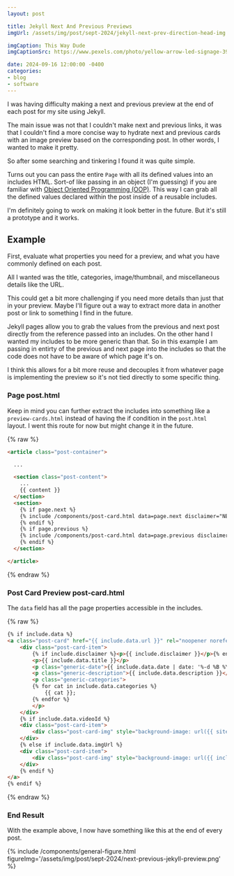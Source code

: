 ```yaml
---
layout: post

title: Jekyll Next And Previous Previews
imgUrl: /assets/img/post/sept-2024/jekyll-next-prev-direction-head-img.jpg

imgCaption: This Way Dude
imgCaptionSrc: https://www.pexels.com/photo/yellow-arrow-led-signage-394377/

date: 2024-09-16 12:00:00 -0400
categories:
- blog
- software
---
```


I was having difficulty making a next and previous preview at the end of each post for my site using Jekyll.

The main issue was not that I couldn't make next and previous links, it was that I couldn't find a more concise way to hydrate next and previous cards with an image preview based on the corresponding post. In other words, I wanted to make it pretty.

So after some searching and tinkering I found it was quite simple.

Turns out you can pass the entire `Page` with all its defined values into an includes HTML. Sort-of like passing in an object (I'm guessing) if you are familiar with [Object Oriented Programming (OOP)](https://en.wikipedia.org/wiki/Object-oriented_programming). This way I can grab all the defined values declared within the post inside of a reusable includes.

I'm definitely going to work on making it look better in the future. But it's still a prototype and it works. 

## Example

First, evaluate what properties you need for a preview, and what you have commonly defined on each post.

All I wanted was the title, categories, image/thumbnail, and miscellaneous details like the URL.

This could get a bit more challenging if you need more details than just that in your preview. Maybe I'll figure out a way to extract more data in another post or link to something I find in the future. 

Jekyll pages allow you to grab the values from the previous and next post directly from the reference passed into an includes. On the other hand I wanted my includes to be more generic than that. So in this example I am passing in entirty of the previous and next page into the includes so that the code does not have to be aware of which page it's on.

I think this allows for a bit more reuse and decouples it from whatever page is implementing the preview so it's not tied directly to some specific thing.

### Page post.html

Keep in mind you can further extract the includes into something like a `preview-cards.html` instead of having the if condition in the `post.html` layout. I went this route for now but might change it in the future.

{% raw %}
```html
<article class="post-container">

  ...

  <section class="post-content">
    ...
    {{ content }}
  </section>
  <section>
    {% if page.next %}
    {% include /components/post-card.html data=page.next disclaimer="NEXT" %}
    {% endif %}
    {% if page.previous %}
    {% include /components/post-card.html data=page.previous disclaimer="PREVIOUS" %}
    {% endif %}
  </section>

</article>
```
{% endraw %}

### Post Card Preview post-card.html

The `data` field has all the page properties accessible in the includes.

{% raw %}
```html
{% if include.data %}
<a class="post-card" href="{{ include.data.url }}" rel="noopener noreferrer" draggable="false">
    <div class="post-card-item">
        {% if include.disclaimer %}<p>{{ include.disclaimer }}</p>{% endif %}
        <p>{{ include.data.title }}</p>
        <p class="generic-date">{{ include.data.date | date: '%-d %B %Y' }}</p>
        <p class="generic-description">{{ include.data.description }}</p>
        <p class="generic-categories">
        {% for cat in include.data.categories %}
            {{ cat }};
        {% endfor %}
        </p>
    </div>
    {% if include.data.videoId %}
    <div class="post-card-item">
        <div class="post-card-img" style="background-image: url({{ site.yt_img_url_base }}{{ include.data.videoId }}/0.jpg)"></div>
    </div>
    {% else if include.data.imgUrl %}
    <div class="post-card-item">
        <div class="post-card-img" style="background-image: url({{ include.data.imgUrl }})"></div>
    </div>
    {% endif %}
</a>
{% endif %}
```
{% endraw %}

### End Result

With the example above, I now have something like this at the end of every post.

{% include /components/general-figure.html figureImg='/assets/img/post/sept-2024/next-previous-jekyll-preview.png' %}
